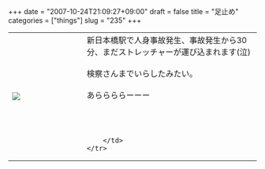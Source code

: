 +++
date = "2007-10-24T21:09:27+09:00"
draft = false
title = "足止め"
categories = ["things"]
slug = "235"
+++

<table width="100%">
	<tr>
		<td width="30%" valign="middle">
			<img src="https://keruru.net/images/471f35f719574-071024-205833.jpg" border="0" />
		</td>
		<td width="70%" valign="middle">
			新日本橋駅で人身事故発生、事故発生から30分、まだストレッチャーが運び込まれます(泣)<br />
<br />
検察さんまでいらしたみたい。<br />
<br />
あららららーーー<br />
<br />
<br />
<br />

		</td>
	</tr>
</table>

